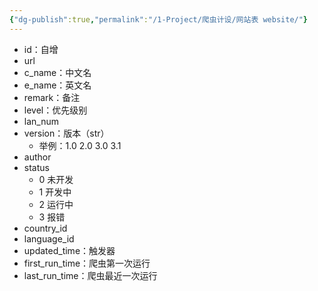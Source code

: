 ```yaml
---
{"dg-publish":true,"permalink":"/1-Project/爬虫计设/网站表 website/"}
---
```


- id：自增
- url
- c_name：中文名
- e_name：英文名
- remark：备注
- level：优先级别
- lan_num
- version：版本（str）
	- 举例：1.0 2.0 3.0 3.1
- author
- status
	- 0 未开发
	- 1 开发中
	- 2 运行中
	- 3 报错
- country_id
- language_id
- updated_time：触发器
- first_run_time：爬虫第一次运行
- last_run_time：爬虫最近一次运行
